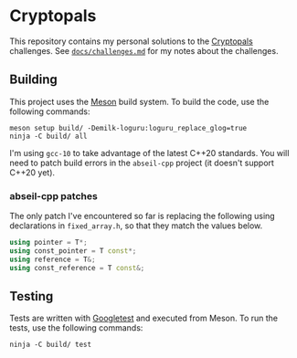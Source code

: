 # Cryptopals

This repository contains my personal solutions to the
[Cryptopals](https://cryptopals.com/) challenges. See
[`docs/challenges.md`](docs/challenges.md) for my notes about the challenges.

## Building

This project uses the [Meson](https://mesonbuild.com/) build system. To build
the code, use the following commands:

``` shell
meson setup build/ -Demilk-loguru:loguru_replace_glog=true
ninja -C build/ all
```

I'm using `gcc-10` to take advantage of the latest C++20 standards. You will
need to patch build errors in the `abseil-cpp` project (it doesn't support C++20
yet).

### abseil-cpp patches

The only patch I've encountered so far is replacing the following using
declarations in `fixed_array.h`, so that they match the values below.

```c++
using pointer = T*;
using const_pointer = T const*;
using reference = T&;
using const_reference = T const&;
```

## Testing

Tests are written with [Googletest](https://github.com/google/googletest) and
executed from Meson. To run the tests, use the following commands:

``` shell
ninja -C build/ test
```
